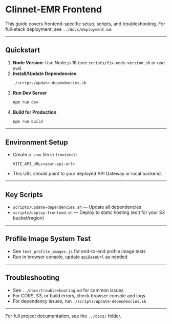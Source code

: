 # Clinnet-EMR Frontend

This guide covers frontend-specific setup, scripts, and troubleshooting. For full-stack deployment, see `../docs/deployment.md`.

---

## Quickstart

1. **Node Version**: Use Node.js 18 (see `scripts/fix-node-version.sh` or use `nvm`)
2. **Install/Update Dependencies**
   ```bash
   ./scripts/update-dependencies.sh
   ```
3. **Run Dev Server**
   ```bash
   npm run dev
   ```
4. **Build for Production**
   ```bash
   npm run build
   ```

---

## Environment Setup

- Create a `.env` file in `frontend/`:
  ```env
  VITE_API_URL=<your-api-url>
  ```
- This URL should point to your deployed API Gateway or local backend.

---

## Key Scripts

- `scripts/update-dependencies.sh` — Update all dependencies
- `scripts/deploy-frontend.sh` — Deploy to static hosting (edit for your S3 bucket/region)

---

## Profile Image System Test

- See `test_profile_images.js` for end-to-end profile image tests
- Run in browser console, update `apiBaseUrl` as needed

---

## Troubleshooting

- See `../docs/troubleshooting.md` for common issues
- For CORS, S3, or build errors, check browser console and logs
- For dependency issues, run `./scripts/update-dependencies.sh`

---

For full project documentation, see the `../docs/` folder.
